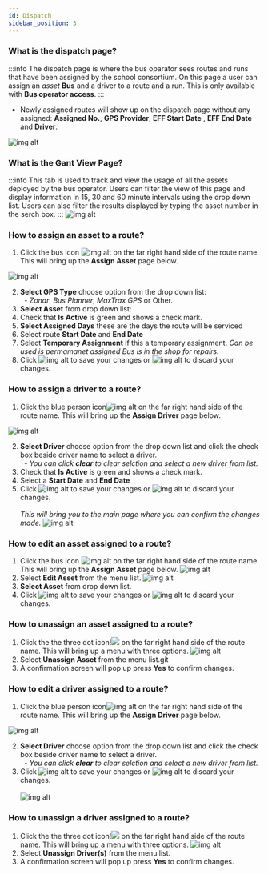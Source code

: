 ```yaml
---
id: Dispatch
sidebar_position: 3
---
```


### What is the dispatch page?
:::info
The dispatch page is where the bus oparator sees routes and runs that have been assigned by the school consortium. On this page a user can assign an *asset* **Bus** and a driver to a route and a run. This is only available with **Bus operator access**. 
:::

- Newly assigned routes will show up on the dispatch page without any assigned: **Assigned No.**, **GPS Provider**, **EFF Start Date** , **EFF End Date** and **Driver**. <br/>

![img alt](/img/dispatch-landing-page.png)

### What is the Gant View Page?
:::info
This tab is used to track and view the usage of all the assets deployed by the bus operator. Users can filter the view of this page and display information in 15, 30 and 60 minute intervals using the drop down list. Users can also filter the results displayed by typing the asset number in the serch box. 
:::
![img alt](/img/dispatch-gantt-view.png)


### How to assign an asset to a route?

1. Click the bus icon ![img alt](/img/dispatch-assign-asset-btn.png) on the far right hand side of the route name. This will bring up the **Assign Asset** page below. 

![img alt](/img/dispatch-assign-asset.png) 

2. **Select GPS Type** choose option from the drop down list: <br/> 
    &nbsp; - *Zonar*, *Bus Planner*, *MaxTrax GPS* or Other. 
3. **Select Asset** from drop down list:
4. Check that **Is Active** is green and shows a check mark.
5. **Select Assigned Days** these are the days the route will be serviced
6. Select route **Start Date** and **End Date**
7. Select **Temporary Assignment** if this a temporary assignment. *Can be used is permamanet assigned Bus is in the shop for repairs.*  
8. Click ![img alt](/img/save-btn.png) to save your changes or ![img alt](/img/cancel-btn.png) to discard your changes.

### How to assign a driver to a route?

1. Click the blue person icon![img alt](/img/dispatch-assign-driver-btn.png) on the far right hand side of the route name. This will bring up the **Assign Driver** page below. 

![img alt](/img/dispatch-assign-driver.png) 

2. **Select Driver** choose option from the drop down list and click the check box beside driver name to select a driver. <br/> 
    &nbsp; - *You can click **clear** to clear selction and select a new driver from list.*
3. Check that **Is Active** is green and shows a check mark.
4. Select a **Start Date** and **End Date** 
5. Click ![img alt](/img/save-btn.png) to save your changes or ![img alt](/img/cancel-btn.png) to discard your changes. <br/><br/>
*This will bring you to the main page where you can confirm the changes made.*
![img alt](/img/dispatch-assigned-asset-driver.png) 

### How to edit an asset assigned to a route?

1. Click the bus icon ![img alt](/img/dispatch-assign-asset-btn.png) on the far right hand side of the route name. This will bring up the **Assign Asset** page below. 
   ![img alt](/img/dispatch-edit-asset.png) 
2. Select **Edit Asset** from the menu list.
 ![img alt](/img/dispatch-assign-asset.png) 
3. **Select Asset** from drop down list.
4. Click ![img alt](/img/save-btn.png) to save your changes or ![img alt](/img/cancel-btn.png) to discard your changes.

### How to unassign an asset assigned to a route?
1. Click the the three dot icon!<img src='/img/3-dots-icon.png'/> on the far right hand side of the route name. This will bring up a menu with three options.
   ![img alt](/img/dispatch-unassign-asset.png) 
2. Select **Unassign Asset** from the menu list.git 
3. A confirmation screen will pop up press **Yes** to confirm changes.

### How to edit a driver assigned to a route?
1. Click the blue person icon![img alt](/img/dispatch-assign-driver-btn.png) on the far right hand side of the route name. This will bring up the **Assign Driver** page below. 

![img alt](/img/dispatch-assign-driver.png) 

2. **Select Driver** choose option from the drop down list and click the check box beside driver name to select a driver. <br/> 
    &nbsp; - *You can click **clear** to clear selction and select a new driver from list.*
3. Click ![img alt](/img/save-btn.png) to save your changes or ![img alt](/img/cancel-btn.png) to discard your changes. <br/><br/>
![img alt](/img/dispatch-assigned-asset-driver.png) 

### How to unassign a driver assigned to a route?

1. Click the the three dot icon!<img src='/img/3-dots-icon.png'/> on the far right hand side of the route name. This will bring up a menu with three options.
   ![img alt](/img/dispatch-unassign-driver.png) 
2. Select **Unassign Driver(s)** from the menu list.
3. A confirmation screen will pop up press **Yes** to confirm changes.
